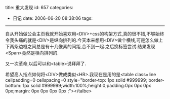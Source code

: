 title: 重大发现
id: 657
categories:
  - 日记
date: 2006-06-20 08:38:06
tags:
---

自从开始做公会主页我就开始喜欢用&lt;DIV&gt;+css的构架方式,真的很不错,不够始终令我头痛的就是&lt;DIV&gt;是纵向排列的.今天本来想用&lt;DIV&gt;做个横线,可是怎么做上下两条边框之间总是有十几像素的间距,合不到一起.之后换标签尝试.结果发现&lt;Span&gt;竟然是横向排列的.

又一次革命,以后可以和&lt;table&gt;说拜拜了.

希望高人指点如何将&lt;DIV&gt;做成类似&lt;HR&gt;.我现在是用的是&lt;table class=line cellpadding=0 cellspacing=0 style="border-top: 1px solid #999999;
border-bottom: 1px solid #999999;width:100%;height:0;padding:0px 0px 0px 0px;margin: 0px 0px 0px 0px ;"&gt;&lt;/talbe&gt;